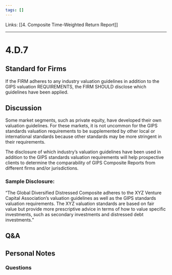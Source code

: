 ```yaml
---
tags: []
---
```

Links: [[4. Composite Time-Weighted Return Report]]
___
# 4.D.7
## Standard for Firms
If the FIRM adheres to any industry valuation guidelines in addition to the GIPS valuation REQUIREMENTS, the FIRM SHOULD disclose which guidelines have been applied.
## Discussion
Some market segments, such as private equity, have developed their own valuation guidelines. For these markets, it is not uncommon for the GIPS standards valuation requirements to be supplemented by other local or international standards because other standards may be more stringent in their requirements.

The disclosure of which industry’s valuation guidelines have been used in addition to the GIPS standards valuation requirements will help prospective clients to determine the comparability of GIPS Composite Reports from different firms and/or jurisdictions.
### Sample Disclosure:
“The Global Diversified Distressed Composite adheres to the XYZ Venture Capital Association’s valuation guidelines as well as the GIPS standards valuation requirements. The XYZ valuation standards are based on fair value but provide more prescriptive advice in terms of how to value specific investments, such as secondary investments and distressed debt investments.”
## Q&A

## Personal Notes

### Questions